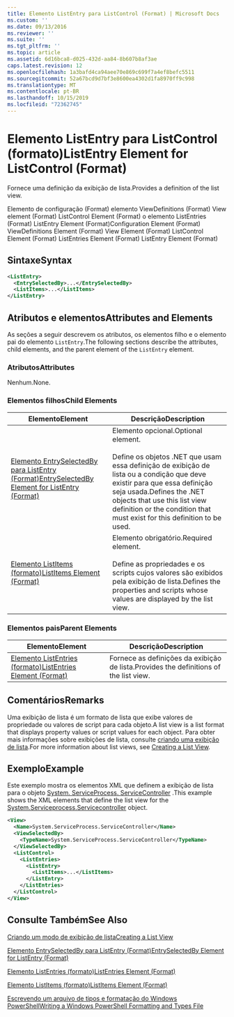```yaml
---
title: Elemento ListEntry para ListControl (Format) | Microsoft Docs
ms.custom: ''
ms.date: 09/13/2016
ms.reviewer: ''
ms.suite: ''
ms.tgt_pltfrm: ''
ms.topic: article
ms.assetid: 6d16bca8-d025-432d-aa84-8b607b8af3ae
caps.latest.revision: 12
ms.openlocfilehash: 1a3bafd4ca94aee70e869c699f7a4ef8befc5511
ms.sourcegitcommit: 52a67bcd9d7bf3e8600ea4302d1fa8970ff9c998
ms.translationtype: MT
ms.contentlocale: pt-BR
ms.lasthandoff: 10/15/2019
ms.locfileid: "72362745"
---
```

# <a name="listentry-element-for-listcontrol-format"></a><span data-ttu-id="a5922-102">Elemento ListEntry para ListControl (formato)</span><span class="sxs-lookup"><span data-stu-id="a5922-102">ListEntry Element for ListControl (Format)</span></span>

<span data-ttu-id="a5922-103">Fornece uma definição da exibição de lista.</span><span class="sxs-lookup"><span data-stu-id="a5922-103">Provides a definition of the list view.</span></span>

<span data-ttu-id="a5922-104">Elemento de configuração (Format) elemento ViewDefinitions (Format) View element (Format) ListControl Element (Format) o elemento ListEntries (Format) ListEntry Element (Format)</span><span class="sxs-lookup"><span data-stu-id="a5922-104">Configuration Element (Format) ViewDefinitions Element (Format) View Element (Format) ListControl Element (Format) ListEntries Element (Format) ListEntry Element (Format)</span></span>

## <a name="syntax"></a><span data-ttu-id="a5922-105">Sintaxe</span><span class="sxs-lookup"><span data-stu-id="a5922-105">Syntax</span></span>

```xml
<ListEntry>
  <EntrySelectedBy>...</EntrySelectedBy>
  <ListItems>...</ListItems>
</ListEntry>
```

## <a name="attributes-and-elements"></a><span data-ttu-id="a5922-106">Atributos e elementos</span><span class="sxs-lookup"><span data-stu-id="a5922-106">Attributes and Elements</span></span>

<span data-ttu-id="a5922-107">As seções a seguir descrevem os atributos, os elementos filho e o elemento pai do elemento `ListEntry`.</span><span class="sxs-lookup"><span data-stu-id="a5922-107">The following sections describe the attributes, child elements, and the parent element of the `ListEntry` element.</span></span>

### <a name="attributes"></a><span data-ttu-id="a5922-108">Atributos</span><span class="sxs-lookup"><span data-stu-id="a5922-108">Attributes</span></span>

<span data-ttu-id="a5922-109">Nenhum.</span><span class="sxs-lookup"><span data-stu-id="a5922-109">None.</span></span>

### <a name="child-elements"></a><span data-ttu-id="a5922-110">Elementos filhos</span><span class="sxs-lookup"><span data-stu-id="a5922-110">Child Elements</span></span>

|<span data-ttu-id="a5922-111">Elemento</span><span class="sxs-lookup"><span data-stu-id="a5922-111">Element</span></span>|<span data-ttu-id="a5922-112">Descrição</span><span class="sxs-lookup"><span data-stu-id="a5922-112">Description</span></span>|
|-------------|-----------------|
|[<span data-ttu-id="a5922-113">Elemento EntrySelectedBy para ListEntry (Format)</span><span class="sxs-lookup"><span data-stu-id="a5922-113">EntrySelectedBy Element for ListEntry (Format)</span></span>](./entryselectedby-element-for-listentry-for-listcontrol-format.md)|<span data-ttu-id="a5922-114">Elemento opcional.</span><span class="sxs-lookup"><span data-stu-id="a5922-114">Optional element.</span></span><br /><br /> <span data-ttu-id="a5922-115">Define os objetos .NET que usam essa definição de exibição de lista ou a condição que deve existir para que essa definição seja usada.</span><span class="sxs-lookup"><span data-stu-id="a5922-115">Defines the .NET objects that use this list view definition or the condition that must exist for this definition to be used.</span></span>|
|[<span data-ttu-id="a5922-116">Elemento ListItems (formato)</span><span class="sxs-lookup"><span data-stu-id="a5922-116">ListItems Element (Format)</span></span>](./listitems-element-for-listentry-for-listcontrol-format.md)|<span data-ttu-id="a5922-117">Elemento obrigatório.</span><span class="sxs-lookup"><span data-stu-id="a5922-117">Required element.</span></span><br /><br /> <span data-ttu-id="a5922-118">Define as propriedades e os scripts cujos valores são exibidos pela exibição de lista.</span><span class="sxs-lookup"><span data-stu-id="a5922-118">Defines the properties and scripts whose values are displayed by the list view.</span></span>|

### <a name="parent-elements"></a><span data-ttu-id="a5922-119">Elementos pais</span><span class="sxs-lookup"><span data-stu-id="a5922-119">Parent Elements</span></span>

|<span data-ttu-id="a5922-120">Elemento</span><span class="sxs-lookup"><span data-stu-id="a5922-120">Element</span></span>|<span data-ttu-id="a5922-121">Descrição</span><span class="sxs-lookup"><span data-stu-id="a5922-121">Description</span></span>|
|-------------|-----------------|
|[<span data-ttu-id="a5922-122">Elemento ListEntries (formato)</span><span class="sxs-lookup"><span data-stu-id="a5922-122">ListEntries Element (Format)</span></span>](./listentries-element-for-listcontrol-format.md)|<span data-ttu-id="a5922-123">Fornece as definições da exibição de lista.</span><span class="sxs-lookup"><span data-stu-id="a5922-123">Provides the definitions of the list view.</span></span>|

## <a name="remarks"></a><span data-ttu-id="a5922-124">Comentários</span><span class="sxs-lookup"><span data-stu-id="a5922-124">Remarks</span></span>

<span data-ttu-id="a5922-125">Uma exibição de lista é um formato de lista que exibe valores de propriedade ou valores de script para cada objeto.</span><span class="sxs-lookup"><span data-stu-id="a5922-125">A list view is a list format that displays property values or script values for each object.</span></span> <span data-ttu-id="a5922-126">Para obter mais informações sobre exibições de lista, consulte [criando uma exibição de lista](./creating-a-list-view.md).</span><span class="sxs-lookup"><span data-stu-id="a5922-126">For more information about list views, see [Creating a List View](./creating-a-list-view.md).</span></span>

## <a name="example"></a><span data-ttu-id="a5922-127">Exemplo</span><span class="sxs-lookup"><span data-stu-id="a5922-127">Example</span></span>

<span data-ttu-id="a5922-128">Este exemplo mostra os elementos XML que definem a exibição de lista para o objeto [System. ServiceProcess. ServiceController](/dotnet/api/System.ServiceProcess.ServiceController) .</span><span class="sxs-lookup"><span data-stu-id="a5922-128">This example shows the XML elements that define the list view for the [System.Serviceprocess.Servicecontroller](/dotnet/api/System.ServiceProcess.ServiceController) object.</span></span>

```xml
<View>
  <Name>System.ServiceProcess.ServiceController</Name>
  <ViewSelectedBy>
    <TypeName>System.ServiceProcess.ServiceController</TypeName>
  </ViewSelectedBy>
  <ListControl>
    <ListEntries>
      <ListEntry>
        <ListItems>...</ListItems>
      </ListEntry>
    </ListEntries>
  </ListControl>
</View>
```

## <a name="see-also"></a><span data-ttu-id="a5922-129">Consulte Também</span><span class="sxs-lookup"><span data-stu-id="a5922-129">See Also</span></span>

[<span data-ttu-id="a5922-130">Criando um modo de exibição de lista</span><span class="sxs-lookup"><span data-stu-id="a5922-130">Creating a List View</span></span>](./creating-a-list-view.md)

[<span data-ttu-id="a5922-131">Elemento EntrySelectedBy para ListEntry (Format)</span><span class="sxs-lookup"><span data-stu-id="a5922-131">EntrySelectedBy Element for ListEntry (Format)</span></span>](./entryselectedby-element-for-listentry-for-listcontrol-format.md)

[<span data-ttu-id="a5922-132">Elemento ListEntries (formato)</span><span class="sxs-lookup"><span data-stu-id="a5922-132">ListEntries Element (Format)</span></span>](./listentries-element-for-listcontrol-format.md)

[<span data-ttu-id="a5922-133">Elemento ListItems (formato)</span><span class="sxs-lookup"><span data-stu-id="a5922-133">ListItems Element (Format)</span></span>](./listitems-element-for-listentry-for-listcontrol-format.md)

[<span data-ttu-id="a5922-134">Escrevendo um arquivo de tipos e formatação do Windows PowerShell</span><span class="sxs-lookup"><span data-stu-id="a5922-134">Writing a Windows PowerShell Formatting and Types File</span></span>](./writing-a-powershell-formatting-file.md)
